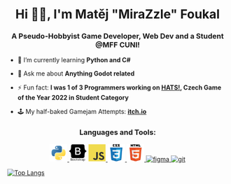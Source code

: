 <h1 align="center">Hi 🧙‍♂️, I'm Matěj "MiraZzle" Foukal</h1>
<h3 align="center">A Pseudo-Hobbyist Game Developer, Web Dev and a Student @MFF CUNI!</h3>
<p align="center">
  
- 🌱 I’m currently learning **Python and C#**

- 💬 Ask me about **Anything Godot related**

- ⚡ Fun fact: **I was 1 of 3 Programmers working on <a href="https://klubyhernitvorby.itch.io/hats">HATS!</a>, Czech Game of the Year 2022 in Student Category**
- 🕹️ My half-baked Gamejam Attempts:  **<a href="https://mirazzle.itch.io">itch.io</a>**


</p>

<h3 align="center">Languages and Tools:</h3>
<p align="center"> <a href="https://getbootstrap.com" target="_blank" rel="noreferrer"> <a href="https://www.python.org" target="_blank" rel="noreferrer"> <img src="https://raw.githubusercontent.com/devicons/devicon/master/icons/python/python-original.svg" alt="python" width="40" height="40"/> </ <img src="https://raw.githubusercontent.com/devicons/devicon/master/icons/sass/sass-original.svg" alt="sass" width="40" height="40"/> </a> <img src="https://raw.githubusercontent.com/devicons/devicon/master/icons/bootstrap/bootstrap-plain-wordmark.svg" alt="bootstrap" width="40" height="40"/> </a><a href="https://developer.mozilla.org/en-US/docs/Web/JavaScript" target="_blank" rel="noreferrer"> <img src="https://raw.githubusercontent.com/devicons/devicon/master/icons/javascript/javascript-original.svg" alt="javascript" width="40" height="40"/> </a> <a href="https://www.w3schools.com/css/" target="_blank" rel="noreferrer"> <img src="https://raw.githubusercontent.com/devicons/devicon/master/icons/css3/css3-original-wordmark.svg" alt="css3" width="40" height="40"/> </a> <a href="https://www.w3.org/html/" target="_blank" rel="noreferrer"> <img src="https://raw.githubusercontent.com/devicons/devicon/master/icons/html5/html5-original-wordmark.svg" alt="html5" width="40" height="40"/> </a> <a href="https://www.figma.com/" target="_blank" rel="noreferrer"> <img src="https://www.vectorlogo.zone/logos/figma/figma-icon.svg" alt="figma" width="40" height="40"/> </a> <a href="https://git-scm.com/" target="_blank" rel="noreferrer"> <img src="https://www.vectorlogo.zone/logos/git-scm/git-scm-icon.svg" alt="git" width="40" height="40"/> </a> </p>

[![Top Langs](https://github-readme-stats-git-masterrstaa-rickstaa.vercel.app/api/top-langs/?username=mirazzle&theme=dracula)](https://github.com/anuraghazra/github-readme-stats)
  


